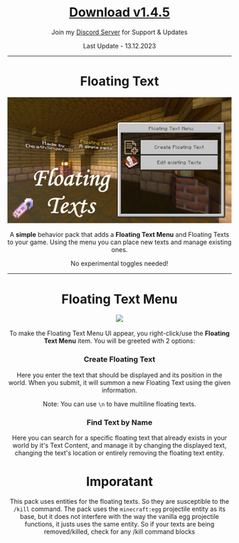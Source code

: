 <div align=center>

# [Download v1.4.5](#)
Join my [Discord Server](https://discord.gg/bs66cpWkqf) for Support & Updates

Last Update - 13.12.2023

---

# Floating Text
  [<img src="https://github.com/DeathSinger4221/Deaths-McBe-Packs/raw/main/thumbnails/floatingTexts.png?raw=true" width="600">]()

  A **simple** behavior pack that adds a **Floating Text Menu** and Floating Texts to your game. Using the menu you can place new texts and manage existing ones.

  No experimental toggles needed!

---

# Floating Text Menu
  [<img src="https://github.com/DeathSinger4221/Deaths-McBe-Packs/assets/115075789/f285d026-b226-4725-8c14-cac3d5c63999" width="500">]()

  To make the Floating Text Menu UI appear, you right-click/use the **Floating Text Menu** item. You will be greeted with 2 options:

### Create Floating Text
  Here you enter the text that should be displayed and its position in the world. When you submit, it will summon a new Floating Text using the given information.

  Note: You can use `\n` to have multiline floating texts.

### Find Text by Name
  Here you can search for a specific floating text that already exists in your world by it's Text Content, and manage it by changing the displayed text, changing the text's location or entirely removing the floating text entity.

# Imporatant
  This pack uses entities for the floating texts. So they are susceptible to the ``/kill`` command. The pack uses the ``minecraft:egg`` projectile entity as its base, but it does not interfere with the way the vanilla egg projectile functions, it justs uses the same entity.
  So if your texts are being removed/killed, check for any /kill command blocks

</div align>
